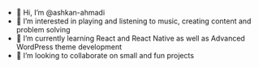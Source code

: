 - 👋 Hi, I’m @ashkan-ahmadi
- 👀 I’m interested in playing and listening to music, creating content and problem solving
- 🌱 I’m currently learning React and React Native as well as Advanced WordPress theme development
- 💞️ I’m looking to collaborate on small and fun projects

<!---
ashkan-ahmadi/ashkan-ahmadi is a ✨ special ✨ repository because its `README.md` (this file) appears on your GitHub profile.
You can click the Preview link to take a look at your changes.
--->
